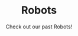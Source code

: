 ---
title: Robots
subtitle: Check out our past Robots!
<!--hide_hero: true-->
hero_image: ../images/robots.jpg
layout: robot-category
hero_darken: true
show_sidebar: false
sort: robot_code
---